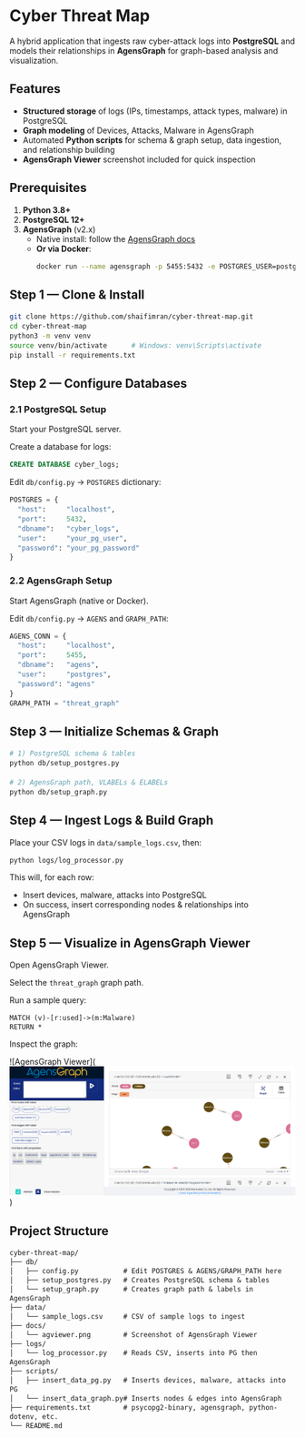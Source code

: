 # Cyber Threat Map

A hybrid application that ingests raw cyber-attack logs into **PostgreSQL** and models their relationships in **AgensGraph** for graph-based analysis and visualization.

## Features

- **Structured storage** of logs (IPs, timestamps, attack types, malware) in PostgreSQL  
- **Graph modeling** of Devices, Attacks, Malware in AgensGraph  
- Automated **Python scripts** for schema & graph setup, data ingestion, and relationship building  
- **AgensGraph Viewer** screenshot included for quick inspection  

## Prerequisites

1. **Python 3.8+**  
2. **PostgreSQL 12+**  
3. **AgensGraph** (v2.x)  
   - Native install: follow the [AgensGraph docs](https://github.com/skaiworldwide-oss/agensgraph)  
   - **Or via Docker**:
     ```bash
     docker run --name agensgraph -p 5455:5432 -e POSTGRES_USER=postgres -e POSTGRES_PASSWORD=agens -e POSTGRES_DB=agens -d skaiworldwide/agensgraph
     ```

## Step 1 — Clone & Install

```bash
git clone https://github.com/shaifimran/cyber-threat-map.git
cd cyber-threat-map
python3 -m venv venv
source venv/bin/activate      # Windows: venv\Scripts\activate
pip install -r requirements.txt
```

## Step 2 — Configure Databases

### 2.1 PostgreSQL Setup

Start your PostgreSQL server.

Create a database for logs:

```sql
CREATE DATABASE cyber_logs;
```

Edit `db/config.py` → `POSTGRES` dictionary:

```python
POSTGRES = {
  "host":     "localhost",
  "port":     5432,
  "dbname":   "cyber_logs",
  "user":     "your_pg_user",
  "password": "your_pg_password"
}
```

### 2.2 AgensGraph Setup

Start AgensGraph (native or Docker).

Edit `db/config.py` → `AGENS` and `GRAPH_PATH`:

```python
AGENS_CONN = {
  "host":     "localhost",
  "port":     5455,
  "dbname":   "agens",
  "user":     "postgres",
  "password": "agens"
}
GRAPH_PATH = "threat_graph"
```

## Step 3 — Initialize Schemas & Graph

```bash
# 1) PostgreSQL schema & tables
python db/setup_postgres.py

# 2) AgensGraph path, VLABELs & ELABELs
python db/setup_graph.py
```

## Step 4 — Ingest Logs & Build Graph

Place your CSV logs in `data/sample_logs.csv`, then:

```bash
python logs/log_processor.py
```

This will, for each row:

- Insert devices, malware, attacks into PostgreSQL
- On success, insert corresponding nodes & relationships into AgensGraph

## Step 5 — Visualize in AgensGraph Viewer

Open AgensGraph Viewer.

Select the `threat_graph` graph path.

Run a sample query:

```cypher
MATCH (v)-[r:used]->(m:Malware)
RETURN *
```

Inspect the graph:

![AgensGraph Viewer](![alt text](image.png))

## Project Structure

```plain
cyber-threat-map/
├── db/
│   ├── config.py           # Edit POSTGRES & AGENS/GRAPH_PATH here
│   ├── setup_postgres.py   # Creates PostgreSQL schema & tables
│   └── setup_graph.py      # Creates graph path & labels in AgensGraph
├── data/
│   └── sample_logs.csv     # CSV of sample logs to ingest
├── docs/
│   └── agviewer.png        # Screenshot of AgensGraph Viewer
├── logs/
│   └── log_processor.py    # Reads CSV, inserts into PG then AgensGraph
├── scripts/
│   ├── insert_data_pg.py   # Inserts devices, malware, attacks into PG
│   └── insert_data_graph.py# Inserts nodes & edges into AgensGraph
├── requirements.txt        # psycopg2-binary, agensgraph, python-dotenv, etc.
└── README.md
```
